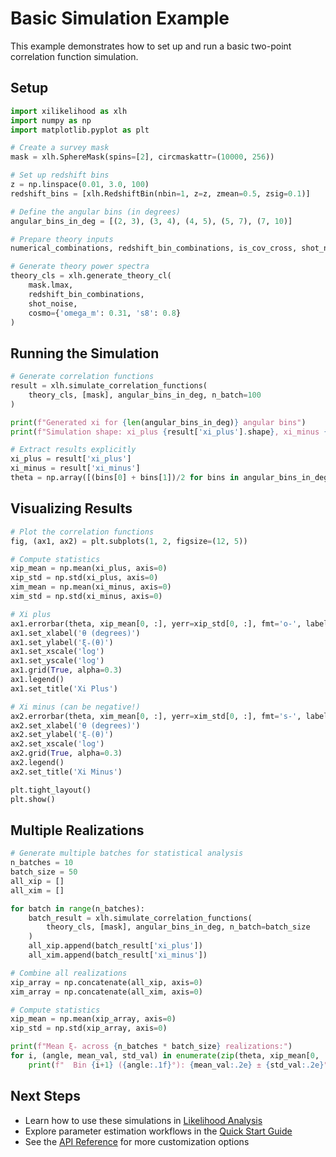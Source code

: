 # Basic Simulation Example

This example demonstrates how to set up and run a basic two-point correlation function simulation.

## Setup

```python
import xilikelihood as xlh
import numpy as np
import matplotlib.pyplot as plt

# Create a survey mask
mask = xlh.SphereMask(spins=[2], circmaskattr=(10000, 256))

# Set up redshift bins
z = np.linspace(0.01, 3.0, 100)
redshift_bins = [xlh.RedshiftBin(nbin=1, z=z, zmean=0.5, zsig=0.1)]

# Define the angular bins (in degrees)  
angular_bins_in_deg = [(2, 3), (3, 4), (4, 5), (5, 7), (7, 10)]

# Prepare theory inputs
numerical_combinations, redshift_bin_combinations, is_cov_cross, shot_noise, mapper = xlh.prepare_theory_cl_inputs(redshift_bins)

# Generate theory power spectra
theory_cls = xlh.generate_theory_cl(
    mask.lmax,
    redshift_bin_combinations,
    shot_noise,
    cosmo={'omega_m': 0.31, 's8': 0.8}
)
```

## Running the Simulation

```python
# Generate correlation functions
result = xlh.simulate_correlation_functions(
    theory_cls, [mask], angular_bins_in_deg, n_batch=100
)

print(f"Generated xi for {len(angular_bins_in_deg)} angular bins")
print(f"Simulation shape: xi_plus {result['xi_plus'].shape}, xi_minus {result['xi_minus'].shape}")

# Extract results explicitly
xi_plus = result['xi_plus']
xi_minus = result['xi_minus']
theta = np.array([(bins[0] + bins[1])/2 for bins in angular_bins_in_deg])
```

## Visualizing Results

```python
# Plot the correlation functions
fig, (ax1, ax2) = plt.subplots(1, 2, figsize=(12, 5))

# Compute statistics
xip_mean = np.mean(xi_plus, axis=0)
xip_std = np.std(xi_plus, axis=0)
xim_mean = np.mean(xi_minus, axis=0)
xim_std = np.std(xi_minus, axis=0)

# Xi plus
ax1.errorbar(theta, xip_mean[0, :], yerr=xip_std[0, :], fmt='o-', label='ξ₊')
ax1.set_xlabel('θ (degrees)')
ax1.set_ylabel('ξ₊(θ)')
ax1.set_xscale('log')
ax1.set_yscale('log')
ax1.grid(True, alpha=0.3)
ax1.legend()
ax1.set_title('Xi Plus')

# Xi minus (can be negative!)
ax2.errorbar(theta, xim_mean[0, :], yerr=xim_std[0, :], fmt='s-', label='ξ₋', color='orange')
ax2.set_xlabel('θ (degrees)')
ax2.set_ylabel('ξ₋(θ)')
ax2.set_xscale('log')
ax2.grid(True, alpha=0.3)
ax2.legend()
ax2.set_title('Xi Minus')

plt.tight_layout()
plt.show()
```

## Multiple Realizations

```python
# Generate multiple batches for statistical analysis
n_batches = 10
batch_size = 50
all_xip = []
all_xim = []

for batch in range(n_batches):
    batch_result = xlh.simulate_correlation_functions(
        theory_cls, [mask], angular_bins_in_deg, n_batch=batch_size
    )
    all_xip.append(batch_result['xi_plus'])
    all_xim.append(batch_result['xi_minus'])

# Combine all realizations
xip_array = np.concatenate(all_xip, axis=0)
xim_array = np.concatenate(all_xim, axis=0)

# Compute statistics
xip_mean = np.mean(xip_array, axis=0)
xip_std = np.std(xip_array, axis=0)

print(f"Mean ξ₊ across {n_batches * batch_size} realizations:")
for i, (angle, mean_val, std_val) in enumerate(zip(theta, xip_mean[0, :], xip_std[0, :])):
    print(f"  Bin {i+1} ({angle:.1f}°): {mean_val:.2e} ± {std_val:.2e}")
```

## Next Steps

- Learn how to use these simulations in [Likelihood Analysis](../api/likelihood.md)
- Explore parameter estimation workflows in the [Quick Start Guide](../quickstart.md)
- See the [API Reference](../api/index.md) for more customization options
